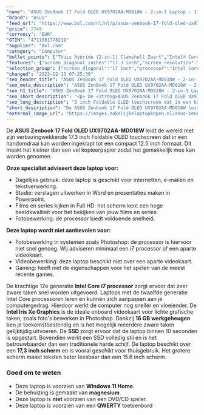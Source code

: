 ```yaml
---
"name": "ASUS ZenBook 17 Fold OLED UX9702AA-MD018W - 2-in-1 Laptop - 17.3 inch"
"brand": "Asus"
"feed_url": "https://www.bol.com/nl/nl/p/asus-zenbook-17-fold-oled-ux9702aa-md018w-2-in-1-laptop-17-3-inch/9300000089845273"
"price": 2749
"currency": "EUR"
"GTIN": "4711081778219"
"supplier": "Bol.com"
"category": "Computer"
"bullet_points": ["Thuis Hybride (2-in-1) Clamshell Zwart","Intel® Core™ i7 i7-1250U","Touchscreen 43,9 cm (17.3\") 2560 x 1920 Pixels OLED Glans 4:3","16 GB LPDDR5-SDRAM","1 TB SSD","Intel Iris Xe Graphics","Wi-Fi 6E (802.11ax) Bluetooth 5.2","Lithium-Ion (Li-Ion) 75 Wh 65 W","Windows 11 Home 64-bit"]
"features": {"screen_diagonal_inches":"17.3 inch","screen_resolution":"2560 x 1920 Pixels","processor_family":"Intel® Core™ i7","memory_size":"16 GB","memory_type":"LPDDR5-SDRAM","total_storage_space":"1 TB","operating_system":"Windows 11 Home","battery_capacity":"75 Wh","width":"378,5 mm","depth":"287,6 mm","weight":"1,5 kg","graphics_card":"Intel Iris Xe Graphics","purpose_laptop":"2-in-1"}
"selection_group": {"screen_diagonal":"17 inch","processor":"Intel Core i7","changed_price_past_3_days":false,"product_family":"ZenBook"}
"changed": "2023-12-13 07:25:30"
"seo_header_title": "ASUS ZenBook 17 Fold OLED UX9702AA-MD018W - 2-in-1 Laptop - 17.3 inch"
"seo_meta_description": "ASUS ZenBook 17 Fold OLED UX9702AA-MD018W - 2-in-1 Laptop - 17.3 inch"
"seo_h1_title": "ASUS ZenBook 17 Fold OLED UX9702AA-MD018W - 2-in-1 Laptop - 17.3 inch"
"seo_short_description": "<p> De <strong>ASUS Zenbook 17 Fold OLED UX9702AA-MD018W </strong>leidt de wereld met zijn verbazingwekkende 17."
"seo_long_description": "3 inch Foldable OLED touchscreen dat in een handomdraai kan worden ingeklapt tot een compact 12. 5 inch formaat. Dit maakt het kleiner dan een vel kopieerpapier zodat het gemakkelijk mee kan worden genomen.  </p>\n<p> <strong>Onze specialist adviseert deze laptop voor:</strong> </p>\n<ul>\n<li>Dagelijks gebruik: deze laptop is geschikt voor internetten, e-mailen en tekstverwerking. </li>\n<li>Studie: verslagen uitwerken in Word en presentaties maken in Powerpoint. </li>\n<li>Films en series kijken in Full HD: het scherm kent een hoge beeldkwaliteit voor het bekijken van jouw films en series. </li>\n<li>Fotobewerking: de processor biedt voldoende snelheid. </li>\n</ul>\n<p> <strong>Deze laptop wordt niet aanbevolen voor:</strong> </p>\n<ul>\n<li>Fotobewerking in systemen zoals Photoshop: de processor is hiervoor niet snel genoeg. Wij adviseren minimaal een i7 processor of een aparte videokaart. </li>\n<li>Videobewerking: deze laptop beschikt niet over een aparte videokaart. </li>\n<li>Gaming: heeft niet de eigenschappen voor het spelen van de meest recente games. </li>\n</ul>\n<p> De krachtige 12e generatie <strong>Intel Core i7 processor</strong> zorgt ervoor dat zeer zware taken snel worden uitgevoerd. Laptops met de twaalfde generatie Intel Core processoren leren en kunnen zich aanpassen aan je computergedrag. Hierdoor werkt de computer nog sneller en vloeiender. De <strong>Intel Iris Xe Graphics</strong> is de ideale onboard videokaart voor lichte grafische taken, zoals foto's bewerken in Photoshop. Dankzij <strong>16 GB werkgeheugen</strong> ben je toekomstbestendig en is het mogelijk meerdere zware taken gelijktijdig uitvoeren. De <strong>SSD </strong>zorgt ervoor dat de laptop binnen 10 seconden is opgestart. Bovendien werkt een SSD volledig stil en is het betrouwbaarder dan een traditionele harde schijf. De laptop beschikt over een <strong>17,3 inch scherm</strong> en is vooral geschikt voor thuisgebruik. Het grotere scherm maakt teksten beter leesbaar dan een 15. 6 inch scherm.  </p>\n<p> </p><h3> Goed om te weten</h3><p> </p>\n<ul>\n<li>Deze laptop is voorzien van <strong>Windows 11 Home</strong>. </li>\n<li>De behuizing is gemaakt van <strong>magnesium</strong>. </li>\n<li>Deze laptop is <strong>niet </strong>voorzien van een DVD/CD speler. </li>\n<li>Deze laptop is voorzien van een <strong>QWERTY</strong> toetsenbord</li>\n</ul>"
"short_description": "De ASUS Zenbook 17 Fold OLED UX9702AA-MD018W leidt de wereld met zijn verbazingwekkende 17.3 inch Foldable OLED touchscreen dat in een handomdraai kan worden ingeklapt tot een compact 12.5 inch formaat. Dit maakt het kleiner dan een vel kopieerpapier zodat het gemakkelijk mee kan worden genomen. Onze specialist adviseert deze laptop voor: Dagelijks gebruik: deze laptop is geschikt voor internetten, e-mailen en tekstverwerking. Studie: verslagen uitwerken in Word en presentaties maken in Powerpoint. Films en series kijken in Full HD: het scherm kent een hoge beeldkwaliteit voor het bekijken van jouw films en series. Fotobewerking: de processor biedt voldoende snelheid. Deze laptop wordt niet aanbevolen voor: Fotobewerking in systemen zoals Photoshop: de processor is hiervoor niet snel genoeg. Wij adviseren minimaal een i7 processor of een aparte videokaart. Videobewerking: deze laptop beschikt niet over een aparte videokaart. Gaming: heeft niet de eigenschappen voor het spelen van de meest recente games. De krachtige 12e generatie Intel Core i7 processor zorgt ervoor dat zeer zware taken snel worden uitgevoerd. Laptops met de twaalfde generatie Intel Core processoren leren en kunnen zich aanpassen aan je computergedrag. Hierdoor werkt de computer nog sneller en vloeiender. De Intel Iris Xe Graphics is de ideale onboard videokaart voor lichte grafische taken, zoals foto's bewerken in Photoshop. Dankzij 16 GB werkgeheugen ben je toekomstbestendig en is het mogelijk meerdere zware taken gelijktijdig uitvoeren. De SSD zorgt ervoor dat de laptop binnen 10 seconden is opgestart. Bovendien werkt een SSD volledig stil en is het betrouwbaarder dan een traditionele harde schijf. De laptop beschikt over een 17,3 inch scherm en is vooral geschikt voor thuisgebruik. Het grotere scherm maakt teksten beter leesbaar dan een 15.6 inch scherm. Goed om te weten Deze laptop is voorzien van Windows 11 Home. De behuizing is gemaakt van magnesium. Deze laptop is niet voorzien van een DVD/CD speler. Deze laptop is voorzien van een QWERTY toetsenbord"
"external_image_url": "https://images.zakelijkelaptopkopen.nl/asus-zenbook-17-fold-oled-ux9702aa-md018w-2-in-1-laptop-17-3-inch.webp"
---
```


<p> De <strong>ASUS Zenbook 17 Fold OLED UX9702AA-MD018W </strong>leidt de wereld met zijn verbazingwekkende 17.3 inch Foldable OLED touchscreen dat in een handomdraai kan worden ingeklapt tot een compact 12.5 inch formaat. Dit maakt het kleiner dan een vel kopieerpapier zodat het gemakkelijk mee kan worden genomen.  </p>
<p> <strong>Onze specialist adviseert deze laptop voor:</strong> </p>
<ul>
<li>Dagelijks gebruik: deze laptop is geschikt voor internetten, e-mailen en tekstverwerking.</li>
<li>Studie: verslagen uitwerken in Word en presentaties maken in Powerpoint.</li>
<li>Films en series kijken in Full HD: het scherm kent een hoge beeldkwaliteit voor het bekijken van jouw films en series.</li>
<li>Fotobewerking: de processor biedt voldoende snelheid.</li>
</ul>
<p> <strong>Deze laptop wordt niet aanbevolen voor:</strong> </p>
<ul>
<li>Fotobewerking in systemen zoals Photoshop: de processor is hiervoor niet snel genoeg. Wij adviseren minimaal een i7 processor of een aparte videokaart.</li>
<li>Videobewerking: deze laptop beschikt niet over een aparte videokaart.</li>
<li>Gaming: heeft niet de eigenschappen voor het spelen van de meest recente games. </li>
</ul>
<p> De krachtige 12e generatie <strong>Intel Core i7 processor</strong> zorgt ervoor dat zeer zware taken snel worden uitgevoerd. Laptops met de twaalfde generatie Intel Core processoren leren en kunnen zich aanpassen aan je computergedrag. Hierdoor werkt de computer nog sneller en vloeiender. De <strong>Intel Iris Xe Graphics</strong> is de ideale onboard videokaart voor lichte grafische taken, zoals foto's bewerken in Photoshop. Dankzij <strong>16 GB werkgeheugen</strong> ben je toekomstbestendig en is het mogelijk meerdere zware taken gelijktijdig uitvoeren. De <strong>SSD </strong>zorgt ervoor dat de laptop binnen 10 seconden is opgestart. Bovendien werkt een SSD volledig stil en is het betrouwbaarder dan een traditionele harde schijf. De laptop beschikt over een <strong>17,3 inch scherm</strong> en is vooral geschikt voor thuisgebruik. Het grotere scherm maakt teksten beter leesbaar dan een 15.6 inch scherm.  </p>
<p>  </p><h3> Goed om te weten</h3><p>  </p>
<ul>
<li>Deze laptop is voorzien van <strong>Windows 11 Home</strong>.</li>
<li>De behuizing is gemaakt van <strong>magnesium</strong>.</li>
<li>Deze laptop is <strong>niet </strong>voorzien van een DVD/CD speler.</li>
<li>Deze laptop is voorzien van een <strong>QWERTY</strong> toetsenbord</li>
</ul>